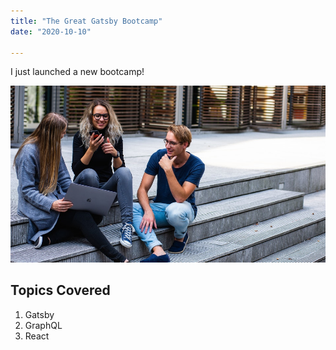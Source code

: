 ```yaml
---
title: "The Great Gatsby Bootcamp"
date: "2020-10-10"

---
```


I just launched a new bootcamp!

![people](./about-01.jpg)

## Topics Covered

1. Gatsby
2. GraphQL
3. React 
